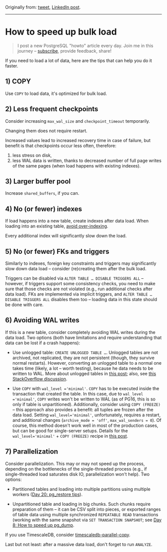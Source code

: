 Originally from: [tweet](https://twitter.com/samokhvalov/status/1718135635448660118), [LinkedIn post]().

---

# How to speed up bulk load

> I post a new PostgreSQL "howto" article every day. Join me in this
> journey – [subscribe](https://twitter.com/samokhvalov/), provide feedback, share!

If you need to load a lot of data, here are the tips that can help you do it faster.

## 1) COPY

Use `COPY` to load data, it's optimized for bulk load.

## 2) Less frequent checkpoints

Consider increasing `max_wal_size` and `checkpoint_timeout` temporarily.

Changing them does not require restart.

Increased values lead to increased recovery time in case of failure, but benefit is that checkpoints occur less often,
therefore:
1. less stress on disk,
2. less WAL data is written, thanks to decreased number of full page writes of the same pages (when load happens with
existing indexes).

## 3) Larger buffer pool

Increase `shared_buffers`, if you can.

## 4) No (or fewer) indexes

If load happens into a new table, create indexes after data load. When loading into an existing table,
[avoid over-indexing](0018_over_indexing.md).

Every additional index will significantly slow down the load.

## 5) No (or fewer) FKs and triggers

Similarly to indexes, foreign key constraints and triggers may significantly slow down data load – consider (re)creating
them after the bulk load.

Triggers can be disabled via `ALTER TABLE … DISABLE TRIGGERS ALL` – however, if triggers support some consistency
checks, you need to make sure that those checks are not violated (e.g., run additional checks after data load). FKs are
implemented via implicit triggers, and `ALTER TABLE … DISABLE TRIGGERS ALL` disables them too – loading data in this
state should be done with care.

## 6) Avoiding WAL writes

If this is a new table, consider completely avoiding WAL writes during the data load. Two options (both have limitations
and require understanding that data can be lost if a crash happens):

- Use unlogged table: `CREATE UNLOGGED TABLE …`. Unlogged tables are not archived, not replicated, they are not persistent (though, they survive normal restarts). However, converting an unlogged table to a normal one takes time (likely, a lot – worth testing), because he data needs to be written to WAL. More about unlogged tables in [this post](https://crunchydata.com/blog/postgresl-unlogged-tables); also, see [this StackOverflow discussion](https://dba.stackexchange.com/questions/195780/set-postgresql-table-to-logged-after-data-loading/195829#195829).

- Use `COPY` with `wal_level ='minimal'`. `COPY` has to be executed inside the transaction that created the table.
  In this case, due to `wal_level ='minimal'`, `COPY` writes won't be written to WAL
  (as of PG16, this is so only if table is unpartitioned). 
  Additionally, consider using `COPY (FREEZE)` – this approach also provides a benefit: all tuples
  are frozen after the data load. Setting `wal_level='minimal'`, unfortunately, requires a restart, and additional
  changes (`archive_mode = 'off'`, `max_wal_senders = 0`). Of course, this method doesn't work well in most of the 
  production cases, but can be good for single-server setups. Details for the `wal_level='minimal'` + `COPY (FREEZE)` 
  recipe in [this post](https://cybertec-postgresql.com/en/loading-data-in-the-most-efficient-way/).

## 7) Parallelization

Consider parallelization. This may or may not speed up the process, depending on the bottlenecks of the single-threaded
process (e.g., if single-threaded load saturates disk IO, parallelization won't help). Two options:

- Partitioned tables and loading into multiple partitions using multiple workers 
  ([Day 20: pg_restore tips](0020_how_to_use_pg_restore.md)).

- Unpartitioned table and loading in big chunks. Such chunks require preparation of them – it can be CSV split into
  pieces, or exported ranges of table data using multiple synchronized `REPEATABLE READ` transactions (working with the
  same snapshot via `SET TRANSACTION SNAPSHOT`; see [Day 8: How to speed up pg_dump](0008_how_to_speed_up_pg_dump.md).

If you use TimescaleDB, consider [timescaledb-parallel-copy](https://github.com/timescale/timescaledb-parallel-copy).

Last but not least: after a massive data load, don't forget to run `ANALYZE`.
